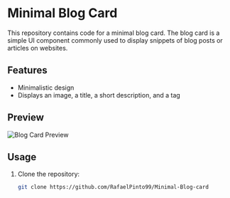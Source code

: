 # Minimal Blog Card

This repository contains code for a minimal blog card. The blog card is a simple UI component commonly used to display snippets of blog posts or articles on websites.

## Features

- Minimalistic design
- Displays an image, a title, a short description, and a tag

## Preview

![Blog Card Preview](previewBlogCard.png)

## Usage

1. Clone the repository:

   ```bash
   git clone https://github.com/RafaelPinto99/Minimal-Blog-card
